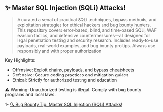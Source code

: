 ## ✨ Master SQL Injection (SQLi) Attacks!

>A curated arsenal of practical SQLi techniques, bypass methods, and exploitation strategies for ethical hackers and bug bounty hunters. This repository covers error-based, blind, and time-based SQLi, WAF evasion tactics, and defensive countermeasures—all designed for legal penetration testing and security research. Includes ready-to-use payloads, real-world examples, and bug bounty pro tips. Always use responsibly and with proper authorization.

Key Highlights:

- Offensive: Exploit chains, payloads, and bypass cheatsheets
- Defensive: Secure coding practices and mitigation guides
- Ethical: Strictly for authorized testing and education

⚠️ Warning: Unauthorized testing is illegal. Comply with bug bounty programs and local laws.

1- [🔍 Bug Bounty Tip: Master SQL Injection (SQLi) Attacks!](https://github.com/cybersecplayground/bugbounty-Tips-and-Tricks/blob/main/SQLI/Master%20SQL%20Injection%20(SQLi)%20Attacks.md)
